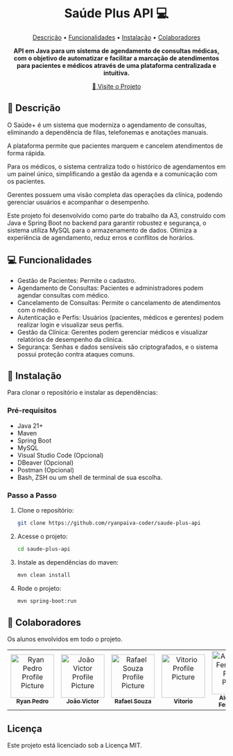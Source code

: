 <h1 align="center" style="font-weight: bold;">Saúde Plus API 💻</h1>

<p align="center">
 <a href="#descricao">Descrição</a> • 
 <a href="#funcionalidades">Funcionalidades</a> • 
 <a href="#instalacao">Instalação</a> • 
  <a href="#colab">Colaboradores</a>
</p>

<p align="center">
    <b>API em Java para um sistema de agendamento de consultas médicas, com o objetivo de automatizar e facilitar a marcação de atendimentos para pacientes e médicos através de uma plataforma centralizada e intuitiva.</b>
</p>

<p align="center">
     <a href="https://github.com/ryanpaiva-coder/saude-plus-api">📱 Visite o Projeto</a>
</p>

<h2 id="descricao">📄 Descrição</h2>

O Saúde+ é um sistema que moderniza o agendamento de consultas, eliminando a dependência de filas, telefonemas e anotações manuais.

A plataforma permite que pacientes marquem e cancelem atendimentos de forma rápida.

Para os médicos, o sistema centraliza todo o histórico de agendamentos em um painel único, simplificando a gestão da agenda e a comunicação com os pacientes.

Gerentes possuem uma visão completa das operações da clínica, podendo gerenciar usuários e acompanhar o desempenho.

Este projeto foi desenvolvido como parte do trabalho da A3, construído com Java e Spring Boot no backend para garantir robustez e segurança, o sistema utiliza MySQL para o armazenamento de dados. Otimiza a experiência de agendamento, reduz erros e conflitos de horários.

<h2 id="funcionalidades">💻 Funcionalidades</h2>

- Gestão de Pacientes: Permite o cadastro. 
- Agendamento de Consultas: Pacientes e administradores podem agendar consultas com médico. 
- Cancelamento de Consultas: Permite o cancelamento de atendimentos com o médico. 
- Autenticação e Perfis: Usuários (pacientes, médicos e gerentes) podem realizar login  e visualizar seus perfis. 
- Gestão da Clínica: Gerentes podem gerenciar médicos e visualizar relatórios de desempenho da clínica. 
- Segurança: Senhas e dados sensíveis são criptografados, e o sistema possui proteção contra ataques comuns. 

<h2 id=instalacao>🚀 Instalação</h2>

Para clonar o repositório e instalar as dependências:

<h3>Pré-requisitos</h3>

- Java 21+ 
- Maven
- Spring Boot
- MySQL
- Visual Studio Code (Opcional)
- DBeaver (Opcional)
- Postman (Opcional)
- Bash, ZSH ou um shell de terminal de sua escolha.

<h3>Passo a Passo</h3>

1. Clone o repositório:
   ```bash
   git clone https://github.com/ryanpaiva-coder/saude-plus-api
   ```
2. Acesse o projeto:
   ```bash
   cd saude-plus-api
   ```
3. Instale as dependências do maven:
   ```bash
   mvn clean install
   ```   
4. Rode o projeto:
   ```bash
   mvn spring-boot:run
   ```

<h2 id="colab">🤝 Colaboradores</h2>

Os alunos envolvidos em todo o projeto.

<table>
  <tr>
    <td align="center">
      <a href="#">
        <img src="https://avatars.githubusercontent.com/u/176524197?v=4" width="100px;" alt="Ryan Pedro Profile Picture"/><br>
        <sub>
          <b>Ryan Pedro</b>
        </sub>
      </a>
    </td>
    <td align="center">
      <a href="#">
        <img src="https://avatars.githubusercontent.com/u/157769029?v=4" width="100px;" alt="João Victor Profile Picture"/><br>
        <sub>
          <b>João Victor</b>
        </sub>
      </a>
    </td>
    <td align="center">
      <a href="#">
        <img src="https://avatars.githubusercontent.com/u/178051914?v=4" width="100px;" alt="Rafael Souza Profile Picture"/><br>
        <sub>
          <b>Rafael Souza</b>
        </sub>
      </a>
    </td>
    <td align="center">
      <a href="#">
        <img src="https://avatars.githubusercontent.com/u/128873783?v=4" width="100px;" alt="Vitorio Profile Picture"/><br>
        <sub>
          <b>Vitorio</b>
        </sub>
      </a>
    </td>
    <td align="center">
      <a href="#">
        <img src="https://avatars.githubusercontent.com/u/190994625?v=4" width="100px;" alt="Alexandre Fernandes Profile Picture"/><br>
        <sub>
          <b>Alexandre Fernandes</b>
        </sub>
      </a>
    </td>
  </tr>
</table>

<h2>Licença</h2>
Este projeto está licenciado sob a Licença MIT.

